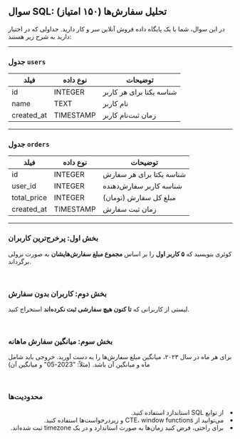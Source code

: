 ## سوال SQL: تحلیل سفارش‌ها (۱۵۰ امتیاز)

در این سوال، شما با یک پایگاه داده فروش آنلاین سر و کار دارید. جداولی که در اختیار دارید به شرح زیر هستند:

---

### جدول `users`

| فیلد       | نوع داده  | توضیحات                  |
| ---------- | --------- | ------------------------ |
| id         | INTEGER   | شناسه یکتا برای هر کاربر |
| name       | TEXT      | نام کاربر                |
| created_at | TIMESTAMP | زمان ثبت‌نام کاربر       |

---

### جدول `orders`

| فیلد        | نوع داده  | توضیحات                  |
| ----------- | --------- | ------------------------ |
| id          | INTEGER   | شناسه یکتا برای هر سفارش |
| user_id     | INTEGER   | شناسه کاربر سفارش‌دهنده  |
| total_price | INTEGER   | مبلغ کل سفارش (تومان)    |
| created_at  | TIMESTAMP | زمان ثبت سفارش           |

---

### بخش اول: پرخرج‌ترین کاربران

کوئری بنویسید که **۵ کاربر اول** را بر اساس **مجموع مبلغ سفارش‌هایشان** به صورت نزولی برگرداند.

<br/>

### بخش دوم: کاربران بدون سفارش

لیستی از کاربرانی که **تا کنون هیچ سفارشی ثبت نکرده‌اند** استخراج کنید.

<br/>

### بخش سوم: میانگین سفارش ماهانه

برای هر ماه در سال ۲۰۲۳، میانگین مبلغ سفارش‌ها را به دست آورید. خروجی باید شامل ماه و میانگین آن باشد. (مثلاً: "2023-05" و میانگین آن)

<br/>

### محدودیت‌ها

<div dir="rtl">
<li>از توابع SQL استاندارد استفاده کنید.</li>
<li>می‌توانید از CTE، window functions و زیردرخواست‌ها استفاده کنید.</li>
<li>برای راحتی، فرض کنید زمان‌ها به صورت استاندارد و در یک timezone ثبت شده‌اند.</li>
</div>

<br/>
